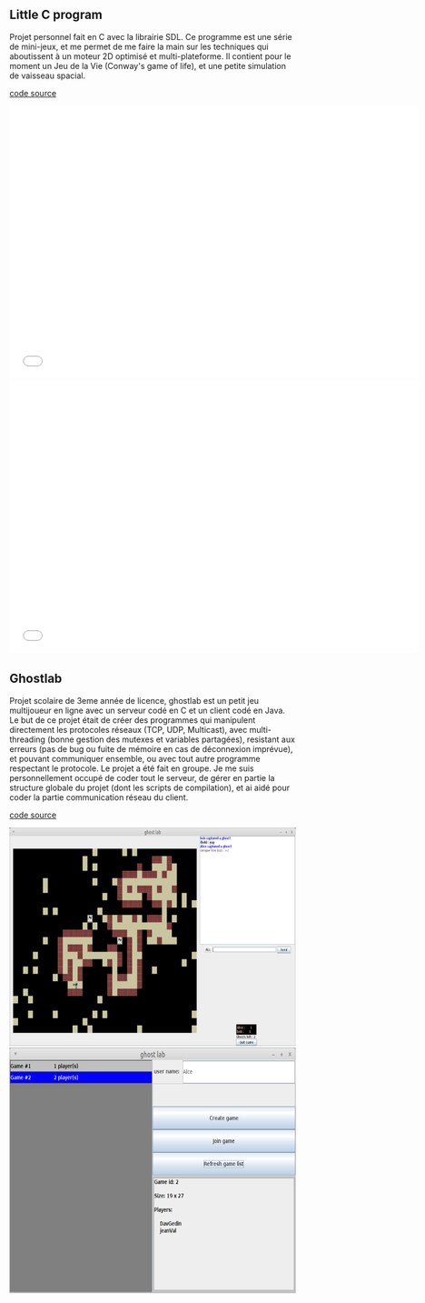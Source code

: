 ## Little C program

Projet personnel fait en C avec la librairie SDL. Ce programme est une série de mini-jeux, et me permet de me faire la main sur les techniques qui aboutissent à un moteur 2D optimisé et multi-plateforme.
Il contient pour le moment un Jeu de la Vie (Conway's game of life), et une petite simulation de vaisseau spacial.

[code source](https://github.com/paul-gangneux/little-c-program)

<iframe width="720" height="480" src="vids/gameoflife.mp4" frameborder="0"> </iframe>

<iframe width="720" height="480" src="vids/space.mp4" frameborder="0"> </iframe>


## Ghostlab

Projet scolaire de 3eme année de licence, ghostlab est un petit jeu multijoueur en ligne avec un serveur codé en C et un client codé en Java. Le but de ce projet était de créer des programmes qui manipulent directement les protocoles réseaux (TCP, UDP, Multicast), avec multi-threading (bonne gestion des mutexes et variables partagées), resistant aux erreurs (pas de bug ou fuite de mémoire en cas de déconnexion imprévue), et pouvant communiquer ensemble, ou avec tout autre programme respectant le protocole.
Le projet a été fait en groupe. Je me suis personnellement occupé de coder tout le serveur, de gérer en partie la structure globale du projet (dont les scripts de compilation), et ai aidé pour coder la partie communication réseau du client.

[code source](https://github.com/paul-gangneux/ghostlab)

<img width="720" height="384" src="pics/ghostlab2.png" frameborder="0">

<img width="720" height="432" src="pics/ghostlab1.png" frameborder="0">